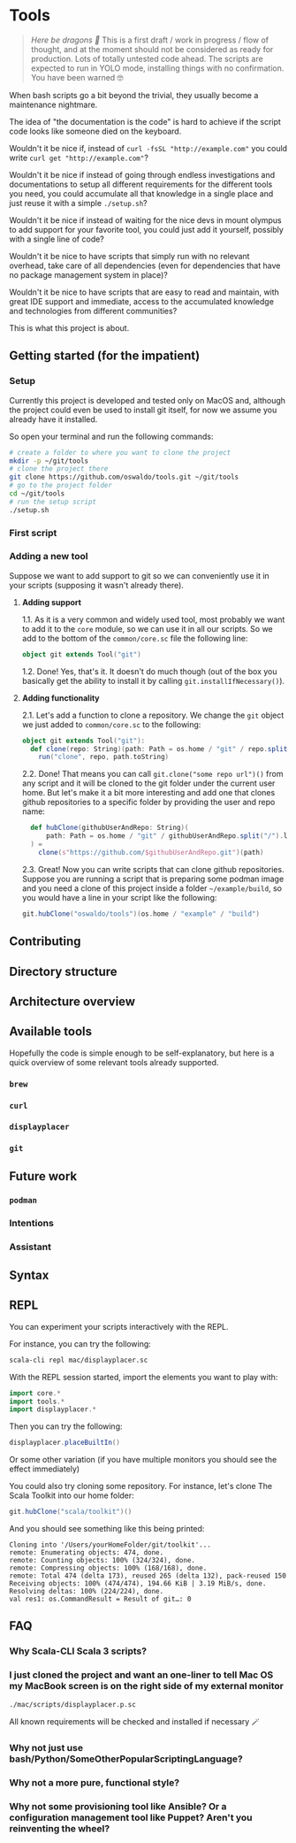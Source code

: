 # Tools

> _Here be dragons 🐉_
> This is a first draft / work in progress / flow of thought, and at the moment should not be considered as ready for production.
> Lots of totally untested code ahead.
> The scripts are expected to run in YOLO mode, installing things with no confirmation.
> You have been warned 🤓

When bash scripts go a bit beyond the trivial, they usually become a maintenance nightmare.

The idea of "the documentation is the code" is hard to achieve if the script code looks like someone died on the keyboard.

Wouldn't it be nice if, instead of `curl -fsSL "http://example.com"` you could write `curl get "http://example.com"`?

Wouldn't it be nice if instead of going through endless investigations and documentations to setup all different requirements for the different tools you need, you could accumulate all that knowledge in a single place and just reuse it with a simple `./setup.sh`?

Wouldn't it be nice if instead of waiting for the nice devs in mount olympus to add support for your favorite tool, you could just add it yourself, possibly with a single line of code?

Wouldn't it be nice to have scripts that simply run with no relevant overhead, take care of all dependencies (even for dependencies that have no package management system in place)?

Wouldn't it be nice to have scripts that are easy to read and maintain, with great IDE support and immediate, access to the accumulated knowledge and technologies from different communities?

This is what this project is about.

## Getting started (for the impatient)

### Setup

Currently this project is developed and tested only on MacOS and, although the project could even be used to install git itself, for now we assume you already have it installed.

So open your terminal and run the following commands:

```bash
# create a folder to where you want to clone the project
mkdir -p ~/git/tools
# clone the project there
git clone https://github.com/oswaldo/tools.git ~/git/tools
# go to the project folder
cd ~/git/tools
# run the setup script
./setup.sh
```

### First script

### Adding a new tool

Suppose we want to add support to git so we can conveniently use it in your scripts (supposing it wasn't already there).

1. **Adding support**

   1.1. As it is a very common and widely used tool, most probably we want to add it to the `core` module, so we can use it in all our scripts. So we add to the bottom of the `common/core.sc` file the following line:

   ```scala
   object git extends Tool("git")
   ```

   1.2. Done! Yes, that's it. It doesn't do much though (out of the box you basically get the ability to install it by calling `git.installIfNecessary()`).

2. **Adding functionality**

   2.1. Let's add a function to clone a repository. We change the `git` object we just added to `common/core.sc` to the following:

   ```scala
   object git extends Tool("git"):
     def clone(repo: String)(path: Path = os.home / "git" / repo.split("/").last) =
       run("clone", repo, path.toString)
   ```

   2.2. Done! That means you can call `git.clone("some repo url")()` from any script and it will be cloned to the git folder under the current user home. But let's make it a bit more interesting and add one that clones github repositories to a specific folder by providing the user and repo name:

   ```scala
     def hubClone(githubUserAndRepo: String)(
         path: Path = os.home / "git" / githubUserAndRepo.split("/").last,
     ) =
       clone(s"https://github.com/$githubUserAndRepo.git")(path)
   ```

   2.3. Great! Now you can write scripts that can clone github repositories. Suppose you are running a script that is preparing some podman image and you need a clone of this project inside a folder `~/example/build`, so you would have a line in your script like the following:

   ```scala
   git.hubClone("oswaldo/tools")(os.home / "example" / "build")
   ```

## Contributing

## Directory structure

## Architecture overview

## Available tools

Hopefully the code is simple enough to be self-explanatory, but here is a quick overview of some relevant tools already supported.

### `brew`

### `curl`

### `displayplacer`

### `git`

## Future work

### `podman`

### Intentions

### Assistant

## Syntax

## REPL

You can experiment your scripts interactively with the REPL.

For instance, you can try the following:

```bash
scala-cli repl mac/displayplacer.sc
```

With the REPL session started, import the elements you want to play with:

```scala
import core.*
import tools.*
import displayplacer.*
```

Then you can try the following:

```scala
displayplacer.placeBuiltIn()
```

Or some other variation (if you have multiple monitors you should see the effect immediately)

You could also try cloning some repository. For instance, let's clone The Scala Toolkit into our home folder:

```scala
git.hubClone("scala/toolkit")()
```

And you should see something like this being printed:

```text
Cloning into '/Users/yourHomeFolder/git/toolkit'...
remote: Enumerating objects: 474, done.
remote: Counting objects: 100% (324/324), done.
remote: Compressing objects: 100% (168/168), done.
remote: Total 474 (delta 173), reused 265 (delta 132), pack-reused 150
Receiving objects: 100% (474/474), 194.66 KiB | 3.19 MiB/s, done.
Resolving deltas: 100% (224/224), done.
val res1: os.CommandResult = Result of git…: 0
```

## FAQ

### Why Scala-CLI Scala 3 scripts?

### I just cloned the project and want an one-liner to tell Mac OS my MacBook screen is on the right side of my external monitor

```bash
./mac/scripts/displayplacer.p.sc
```

All known requirements will be checked and installed if necessary 🪄

### Why not just use bash/Python/SomeOtherPopularScriptingLanguage?

### Why not a more pure, functional style?

### Why not some provisioning tool like Ansible? Or a configuration management tool like Puppet? Aren't you reinventing the wheel?

